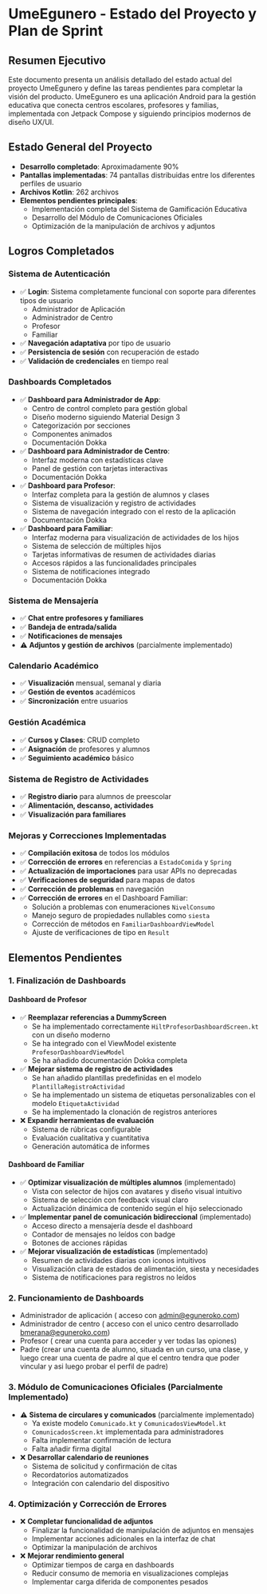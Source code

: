 # UmeEgunero - Estado del Proyecto y Plan de Sprint

## Resumen Ejecutivo

Este documento presenta un análisis detallado del estado actual del proyecto UmeEgunero y define las tareas pendientes para completar la visión del producto. UmeEgunero es una aplicación Android para la gestión educativa que conecta centros escolares, profesores y familias, implementada con Jetpack Compose y siguiendo principios modernos de diseño UX/UI.

## Estado General del Proyecto

- **Desarrollo completado**: Aproximadamente 90%
- **Pantallas implementadas**: 74 pantallas distribuidas entre los diferentes perfiles de usuario
- **Archivos Kotlin**: 262 archivos
- **Elementos pendientes principales**:
  - Implementación completa del Sistema de Gamificación Educativa
  - Desarrollo del Módulo de Comunicaciones Oficiales
  - Optimización de la manipulación de archivos y adjuntos

## Logros Completados

### Sistema de Autenticación
- ✅ **Login**: Sistema completamente funcional con soporte para diferentes tipos de usuario
  - Administrador de Aplicación
  - Administrador de Centro
  - Profesor
  - Familiar
- ✅ **Navegación adaptativa** por tipo de usuario
- ✅ **Persistencia de sesión** con recuperación de estado
- ✅ **Validación de credenciales** en tiempo real

### Dashboards Completados
- ✅ **Dashboard para Administrador de App**: 
  - Centro de control completo para gestión global
  - Diseño moderno siguiendo Material Design 3
  - Categorización por secciones
  - Componentes animados
  - Documentación Dokka
- ✅ **Dashboard para Administrador de Centro**: 
  - Interfaz moderna con estadísticas clave
  - Panel de gestión con tarjetas interactivas 
  - Documentación Dokka
- ✅ **Dashboard para Profesor**:
  - Interfaz completa para la gestión de alumnos y clases
  - Sistema de visualización y registro de actividades
  - Sistema de navegación integrado con el resto de la aplicación
  - Documentación Dokka
- ✅ **Dashboard para Familiar**:
  - Interfaz moderna para visualización de actividades de los hijos
  - Sistema de selección de múltiples hijos
  - Tarjetas informativas de resumen de actividades diarias
  - Accesos rápidos a las funcionalidades principales
  - Sistema de notificaciones integrado
  - Documentación Dokka

### Sistema de Mensajería
- ✅ **Chat entre profesores y familiares**
- ✅ **Bandeja de entrada/salida**
- ✅ **Notificaciones de mensajes**
- ⚠️ **Adjuntos y gestión de archivos** (parcialmente implementado)

### Calendario Académico
- ✅ **Visualización** mensual, semanal y diaria
- ✅ **Gestión de eventos** académicos
- ✅ **Sincronización** entre usuarios

### Gestión Académica
- ✅ **Cursos y Clases**: CRUD completo 
- ✅ **Asignación** de profesores y alumnos
- ✅ **Seguimiento académico** básico

### Sistema de Registro de Actividades
- ✅ **Registro diario** para alumnos de preescolar
- ✅ **Alimentación, descanso, actividades**
- ✅ **Visualización para familiares**

### Mejoras y Correcciones Implementadas
- ✅ **Compilación exitosa** de todos los módulos
- ✅ **Corrección de errores** en referencias a `EstadoComida` y `Spring`
- ✅ **Actualización de importaciones** para usar APIs no deprecadas
- ✅ **Verificaciones de seguridad** para mapas de datos
- ✅ **Corrección de problemas** en navegación
- ✅ **Corrección de errores** en el Dashboard Familiar:
  - Solución a problemas con enumeraciones `NivelConsumo`
  - Manejo seguro de propiedades nullables como `siesta`
  - Corrección de métodos en `FamiliarDashboardViewModel`
  - Ajuste de verificaciones de tipo en `Result`

## Elementos Pendientes

### 1. Finalización de Dashboards

#### Dashboard de Profesor
- ✅ **Reemplazar referencias a DummyScreen**
  - Se ha implementado correctamente `HiltProfesorDashboardScreen.kt` con un diseño moderno
  - Se ha integrado con el ViewModel existente `ProfesorDashboardViewModel`
  - Se ha añadido documentación Dokka completa
- ✅ **Mejorar sistema de registro de actividades**
  - Se han añadido plantillas predefinidas en el modelo `PlantillaRegistroActividad`
  - Se ha implementado un sistema de etiquetas personalizables con el modelo `EtiquetaActividad`
  - Se ha implementado la clonación de registros anteriores
- ❌ **Expandir herramientas de evaluación**
  - Sistema de rúbricas configurable
  - Evaluación cualitativa y cuantitativa
  - Generación automática de informes

#### Dashboard de Familiar
- ✅ **Optimizar visualización de múltiples alumnos** (implementado)
  - Vista con selector de hijos con avatares y diseño visual intuitivo
  - Sistema de selección con feedback visual claro
  - Actualización dinámica de contenido según el hijo seleccionado
- ✅ **Implementar panel de comunicación bidireccional** (implementado)
  - Acceso directo a mensajería desde el dashboard
  - Contador de mensajes no leídos con badge
  - Botones de acciones rápidas
- ✅ **Mejorar visualización de estadísticas** (implementado)
  - Resumen de actividades diarias con iconos intuitivos
  - Visualización clara de estados de alimentación, siesta y necesidades
  - Sistema de notificaciones para registros no leídos

### 2. Funcionamiento de Dashboards
- Administrador de aplicación ( acceso con admin@eguneroko.com)
- Administrador de centro ( acceso con el unico centro desarrollado bmerana@eguneroko.com)
- Profesor ( crear una cuenta para acceder y ver todas las opiones)
- Padre (crear una cuenta de alumno, situada en un curso, una clase, y luego crear una cuenta de padre al que el centro tendra que poder vincular y asi luego probar el perfil de padre)

### 3. Módulo de Comunicaciones Oficiales (Parcialmente Implementado)

- ⚠️ **Sistema de circulares y comunicados** (parcialmente implementado)
  - Ya existe modelo `Comunicado.kt` y `ComunicadosViewModel.kt`
  - `ComunicadosScreen.kt` implementada para administradores
  - Falta implementar confirmación de lectura
  - Falta añadir firma digital
- ❌ **Desarrollar calendario de reuniones**
  - Sistema de solicitud y confirmación de citas
  - Recordatorios automatizados
  - Integración con calendario del dispositivo


### 4. Optimización y Corrección de Errores

- ❌ **Completar funcionalidad de adjuntos**
  - Finalizar la funcionalidad de manipulación de adjuntos en mensajes
  - Implementar acciones adicionales en la interfaz de chat
  - Optimizar la manipulación de archivos
- ❌ **Mejorar rendimiento general**
  - Optimizar tiempos de carga en dashboards
  - Reducir consumo de memoria en visualizaciones complejas
  - Implementar carga diferida de componentes pesados
